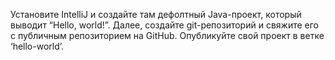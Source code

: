 Установите IntelliJ и создайте там дефолтный Java-проект, который выводит “Hello, world!”. Далее, создайте git-репозиторий и свяжите его с публичным репозиторием на GitHub. Опубликуйте свой проект в ветке ‘hello-world’.
